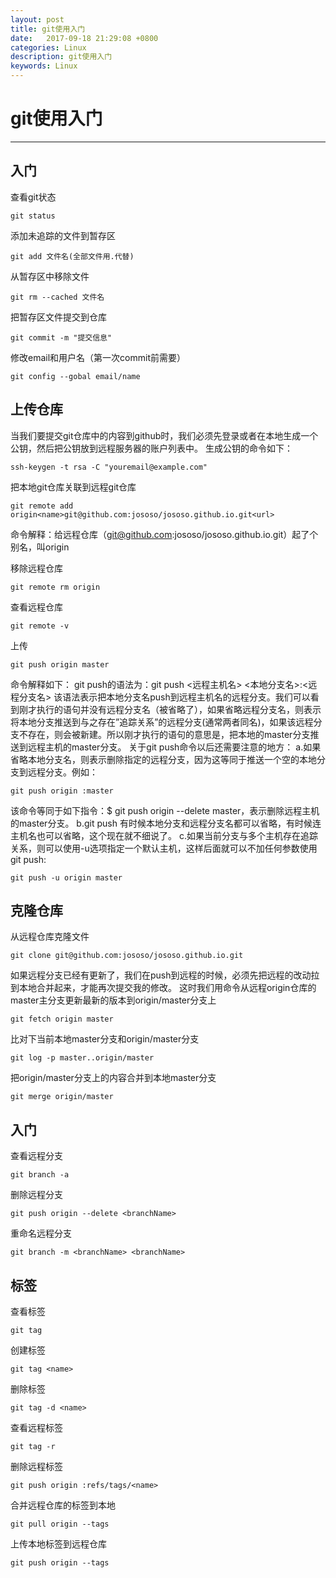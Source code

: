 ```yaml
---
layout: post
title: git使用入门
date:   2017-09-18 21:29:08 +0800
categories: Linux
description: git使用入门
keywords: Linux
---
```

# git使用入门

---

## 入门
查看git状态                                       

    git status

添加未追踪的文件到暂存区                            

    git add 文件名(全部文件用.代替)

从暂存区中移除文件                                 

    git rm --cached 文件名

把暂存区文件提交到仓库                             

    git commit -m "提交信息"

修改email和用户名（第一次commit前需要）             

    git config --gobal email/name


## 上传仓库
当我们要提交git仓库中的内容到github时，我们必须先登录或者在本地生成一个公钥，然后把公钥放到远程服务器的账户列表中。
生成公钥的命令如下：

    ssh-keygen -t rsa -C "youremail@example.com"

把本地git仓库关联到远程git仓库

    git remote add origin<name>git@github.com:jososo/jososo.github.io.git<url>

命令解释：给远程仓库（git@github.com:jososo/jososo.github.io.git）起了个别名，叫origin

移除远程仓库

    git remote rm origin
查看远程仓库

    git remote -v

上传

    git push origin master

命令解释如下：
git push的语法为：git push <远程主机名> <本地分支名>:<远程分支名>
该语法表示把本地分支名push到远程主机名的远程分支。我们可以看到刚才执行的语句并没有远程分支名（被省略了），如果省略远程分支名，则表示将本地分支推送到与之存在”追踪关系”的远程分支(通常两者同名)，如果该远程分支不存在，则会被新建。所以刚才执行的语句的意思是，把本地的master分支推送到远程主机的master分支。
关于git push命令以后还需要注意的地方：
a.如果省略本地分支名，则表示删除指定的远程分支，因为这等同于推送一个空的本地分支到远程分支。例如：

    git push origin :master

该命令等同于如下指令：$ git push origin --delete master，表示删除远程主机的master分支。
b.git push 有时候本地分支和远程分支名都可以省略，有时候连主机名也可以省略，这个现在就不细说了。
c.如果当前分支与多个主机存在追踪关系，则可以使用-u选项指定一个默认主机，这样后面就可以不加任何参数使用git push:

    git push -u origin master

## 克隆仓库
从远程仓库克隆文件

    git clone git@github.com:jososo/jososo.github.io.git

如果远程分支已经有更新了，我们在push到远程的时候，必须先把远程的改动拉到本地合并起来，才能再次提交我的修改。
这时我们用命令从远程origin仓库的master主分支更新最新的版本到origin/master分支上

    git fetch origin master
比对下当前本地master分支和origin/master分支

    git log -p master..origin/master
把origin/master分支上的内容合并到本地master分支

    git merge origin/master 
    
## 入门
查看远程分支

    git branch -a
删除远程分支

    git push origin --delete <branchName>
重命名远程分支

    git branch -m <branchName> <branchName>

## 标签

查看标签

    git tag

创建标签

    git tag <name>

删除标签 

    git tag -d <name>

查看远程标签

    git tag -r

删除远程标签

    git push origin :refs/tags/<name>

合并远程仓库的标签到本地

    git pull origin --tags

上传本地标签到远程仓库

    git push origin --tags




